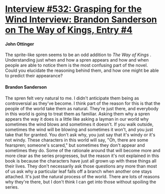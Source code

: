 # [Interview #532: Grasping for the Wind Interview: Brandon Sanderson on The Way of Kings, Entry #4](https://www.theoryland.com/intvmain.php?i=532#4)

#### John Ottinger

The sprite-like spren seems to be an odd addition to
*The Way of Kings*
. Understanding just when and how a spren appears and how and when people are able to notice them is the most confusing part of the novel. Could you elucidate the reasoning behind them, and how one might be able to predict their appearance?

#### Brandon Sanderson

The spren felt very natural to me. I didn't anticipate them being as controversial as they've become. I think part of the reason for this is that the people of the world take them as natural. They're just there, and everybody in this world is going to treat them as familiar. Asking them why a spren appears the way it does is a little like asking a layman in our world why sometimes the wind blows and sometimes it doesn't. If you walk outside, sometimes the wind will be blowing and sometimes it won't, and you just take that for granted. You don't ask why, you just say that it's windy or it's not windy. These characters in this world will say, "Oh, there are some fearspren; someone's scared," but sometimes they don't appear and sometimes they do. Some of the rationale around that will become more and more clear as the series progresses, but the reason it's not explained in this book is because the characters have just all grown up with these things all their lives. They don't necessarily ask those questions any more than most of us ask why a particular leaf falls off a branch when another one stays attached. It's just the natural process of the world. There are lots of reasons why they're there, but I don't think I can get into those without spoiling the series.

